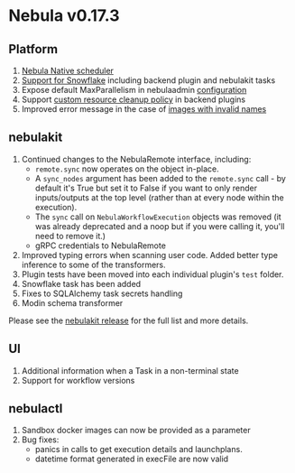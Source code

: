 # Nebula v0.17.3

## Platform
1.  [Nebula Native scheduler](https://www.youtube.com/watch?v=YljIIJx1_q8)
2.  [Support for Snowflake](https://github.com/nebulaclouds/nebulasnacks/blob/master/cookbook/integrations/external_services/snowflake/README.rst) including backend plugin and nebulakit tasks
3.  Expose default MaxParallelism in nebulaadmin [configuration](https://github.com/nebulaclouds/nebulaadmin/pull/262)
4.  Support [custom resource cleanup policy](https://github.com/nebulaclouds/nebula/issues/1345) in backend plugins
5.  Improved error message in the case of [images with invalid names](https://github.com/nebulaclouds/nebula/issues/306)


## nebulakit

1.  Continued changes to the NebulaRemote interface, including:
    - `remote.sync` now operates on the object in-place.
    - A `sync_nodes` argument has been added to the `remote.sync` call - by default it's True but set it to False if you want to only render inputs/outputs at the top level (rather than at every node within the execution).
    - The `sync` call on `NebulaWorkflowExecution` objects was removed (it was already deprecated and a noop but if you were calling it, you'll need to remove it.)
    - gRPC credentials to NebulaRemote
2.  Improved typing errors when scanning user code. Added better type inference to some of the transformers.
3.  Plugin tests have been moved into each individual plugin's `test` folder.
4.  Snowflake task has been added
5.  Fixes to SQLAlchemy task secrets handling
6.  Modin schema transformer

Please see the [nebulakit release](https://github.com/nebulaclouds/nebulakit/releases/tag/v0.23.0) for the full list and more details.


## UI
1.  Additional information when a Task in a non-terminal state
2.  Support for workflow versions


## nebulactl
1.  Sandbox docker images can now be provided as a parameter
2.  Bug fixes:
    -   panics in calls to get execution details and launchplans.
    -   datetime format generated in execFile are now valid
